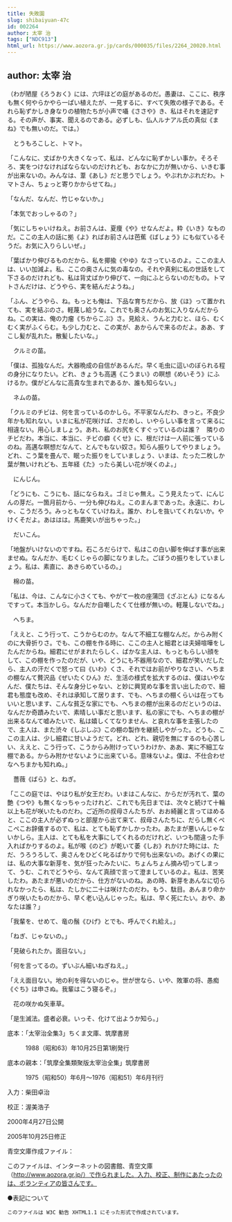 ```yaml
---
title: 失敗園
slug: shibaiyuan-47c
id: 002264
author: 太宰 治
tags: ["NDC913"]
html_url: https://www.aozora.gr.jp/cards/000035/files/2264_20020.html
---
```


## author: 太宰 治

（わが陋屋《ろうおく》には、六坪ほどの庭があるのだ。愚妻は、ここに、秩序も無く何やらかやら一ぱい植えたが、一見するに、すべて失敗の様子である。それら恥ずかしき身なりの植物たちが小声で囁《ささや》き、私はそれを速記する。その声が、事実、聞えるのである。必ずしも、仏人ルナアル氏の真似《まね》でも無いのだ。では。）



　とうもろこしと、トマト。



「こんなに、丈ばかり大きくなって、私は、どんなに恥ずかしい事か。そろそろ、実をつけなければならないのだけれども、おなかに力が無いから、いきむ事が出来ないの。みんなは、葦《あし》だと思うでしょう。やぶれかぶれだわ。トマトさん、ちょっと寄りかからせてね。」

「なんだ、なんだ、竹じゃないか。」

「本気でおっしゃるの？」

「気にしちゃいけねえ。お前さんは、夏痩《や》せなんだよ。粋《いき》なものだ。ここの主人の話に拠《よ》ればお前さんは芭蕉《ばしょう》にも似ているそうだ。お気に入りらしいぜ。」

「葉ばかり伸びるものだから、私を揶揄《やゆ》なさっているのよ。ここの主人は、いい加減よ。私、ここの奥さんに気の毒なの。それや真剣に私の世話をして下さるのだけれども、私は背丈ばかり伸びて、一向にふとらないのだもの。トマトさんだけは、どうやら、実を結んだようね。」

「ふん、どうやら、ね。もっとも俺は、下品な育ちだから、放《ほ》って置かれても、実を結ぶのさ。軽蔑し給うな。これでも奥さんのお気に入りなんだからね。この実は、俺の力瘤《ちからこぶ》さ。見給え、うんと力むと、ほら、むくむく実がふくらむ。も少し力むと、この実が、あからんで来るのだよ。ああ、すこし髪が乱れた。散髪したいな。」



　クルミの苗。



「僕は、孤独なんだ。大器晩成の自信があるんだ。早く毛虫に這いのぼられる程の身分になりたい。どれ、きょうも高邁《こうまい》の瞑想《めいそう》にふけるか。僕がどんなに高貴な生まれであるか、誰も知らない。」



　ネムの苗。



「クルミのチビは、何を言っているのかしら。不平家なんだわ、きっと。不良少年かも知れない。いまに私が花咲けば、さだめし、いやらしい事を言って来るに相違ない。用心しましょう。あれ、私のお尻をくすぐっているのは誰？　隣りのチビだわ。本当に、本当に、チビの癖《くせ》に、根だけは一人前に張っているのね。高邁な瞑想だなんて、とんでもない奴さ。知らん振りしてやりましょう。どれ、こう葉を畳んで、眠った振りをしていましょう、いまは、たった二枚しか葉が無いけれども、五年経《た》ったら美しい花が咲くのよ。」



　にんじん。



「どうにも、こうにも、話にならねえ。ゴミじゃ無え。こう見えたって、にんじんの芽だ。一箇月前から、一分も伸びねえ。このまんまであった。永遠に、わしゃ、こうだろう。みっともなくていけねえ。誰か、わしを抜いてくれないか。やけくそだよ。あははは。馬鹿笑いが出ちゃった。」



　だいこん。



「地盤がいけないのですね。石ころだらけで、私はこの白い脚を伸ばす事が出来ませぬ。なんだか、毛むくじゃらの脚になりました。ごぼうの振りをしていましょう。私は、素直に、あきらめているの。」



　棉の苗。



「私は、今は、こんなに小さくても、やがて一枚の座蒲団《ざぶとん》になるんですって。本当かしら。なんだか自嘲したくて仕様が無いの。軽蔑しないでね。」



　へちま。



「ええと、こう行って、こうからむのか。なんて不細工な棚なんだ。からみ附くのに大骨折りさ。でも、この棚を作る時に、ここの主人と細君とは夫婦喧嘩をしたんだからね。細君にせがまれたらしく、ばかな主人は、もっともらしい顔をして、この棚を作ったのだが、いや、どうにも不器用なので、細君が笑いだしたら、主人の汗だくで怒って曰《いわ》くさ、それではお前がやりなさい、へちまの棚なんて贅沢品《ぜいたくひん》だ、生活の様式を拡大するのは、僕はいやなんだ、僕たちは、そんな身分じゃない、と妙に興覚めな事を言い出したので、細君も態度も改め、それは承知して居ります、でも、へちまの棚くらいは在ってもいいと思います、こんな貧乏な家にでも、へちまの棚が出来るのだというのは、なんだか奇蹟みたいで、素晴しい事だと思います、私の家にでも、へちまの棚が出来るなんて嘘みたいで、私は嬉しくてなりません、と哀れな事を主張したので、主人は、また渋々《しぶしぶ》この棚の製作を継続しやがった。どうも、ここの主人は、少し細君に甘いようだて。どれ、どれ、親切を無にするのも心苦しい、ええと、こう行って、こうからみ附けっていうわけか、ああ、実に不細工な棚である。からみ附かせないように出来ている。意味ないよ。僕は、不仕合わせなへちまかも知れぬ。」



　薔薇《ばら》と、ねぎ。



「ここの庭では、やはり私が女王だわ。いまはこんなに、からだが汚れて、葉の艶《つや》も無くなっちゃったけれど、これでも先日までは、次々と続けて十輪以上も花が咲いたものだわ。ご近所の叔母さんたちが、おお綺麗と言ってほめると、ここの主人が必ずぬっと部屋から出て来て、叔母さんたちに、だらし無くぺこぺこお辞儀するので、私は、とても恥ずかしかったわ。あたまが悪いんじゃないかしら。主人は、とても私を大事にしてくれるのだけれど、いつも間違った手入ればかりするのよ。私が喉《のど》が乾いて萎《しお》れかけた時には、ただ、うろうろして、奥さんをひどく叱るばかりで何も出来ないの。あげくの果には、私の大事な新芽を、気が狂ったみたいに、ちょんちょん摘み切ってしまって、うむ、これでどうやら、なんて真顔で言って澄ましているのよ。私は、苦笑したわ。あたまが悪いのだから、仕方がないのね。あの時、新芽をあんなに切られなかったら、私は、たしかに二十は咲けたのだわ。もう、駄目。あんまり命かぎり咲いたものだから、早く老い込んじゃった。私は、早く死にたい。おや、あなたは誰？」

「我輩を、せめて、竜の鬚《ひげ》とでも、呼んでくれ給え。」

「ねぎ、じゃないの。」

「見破られたか。面目ない。」

「何を言ってるの。ずいぶん細いねぎねえ。」

「ええ面目ない。地の利を得ないのじゃ。世が世なら、いや、敗軍の将、愚痴《ぐち》は申さぬ。我輩はこう寝るぞ。」



　花の咲かぬ矢車草。



「是生滅法。盛者必衰。いっそ、化けて出ようか知ら。」













底本：「太宰治全集3」ちくま文庫、筑摩書房


　　　1988（昭和63）年10月25日第1刷発行

底本の親本：「筑摩全集類聚版太宰治全集」筑摩書房

　　　1975（昭和50）年6月～1976（昭和51）年6月刊行

入力：柴田卓治

校正：渥美浩子

2000年4月27日公開

2005年10月25日修正

青空文庫作成ファイル：

このファイルは、インターネットの図書館、青空文庫（http://www.aozora.gr.jp/）で作られました。入力、校正、制作にあたったのは、ボランティアの皆さんです。









●表記について


	このファイルは W3C 勧告 XHTML1.1 にそった形式で作成されています。
